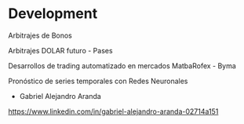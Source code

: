 # Development

Arbitrajes de Bonos 

Arbitrajes DOLAR futuro - Pases

Desarrollos de trading automatizado en mercados MatbaRofex - Byma

Pronóstico de series temporales con Redes Neuronales

- Gabriel Alejandro Aranda 

https://www.linkedin.com/in/gabriel-alejandro-aranda-02714a151

